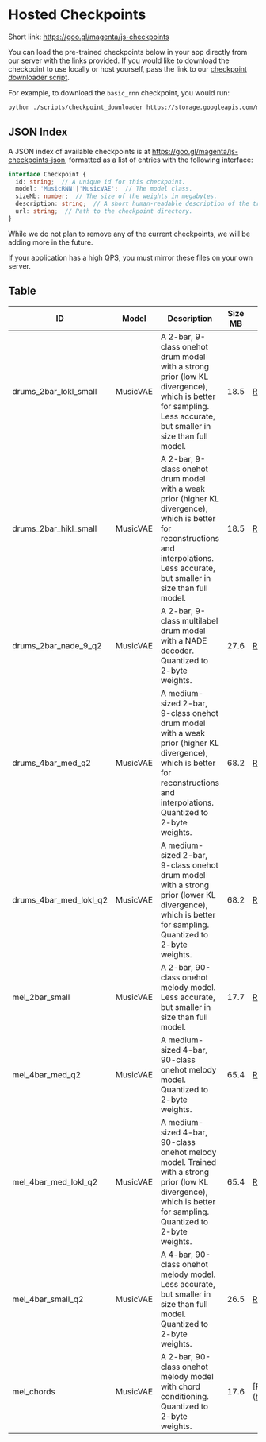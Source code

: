 
# Hosted Checkpoints

Short link: https://goo.gl/magenta/js-checkpoints

You can load the pre-trained checkpoints below in your app directly from our
server with the links provided. If you would like to download the checkpoint
to use locally or host yourself, pass the link to our
[checkpoint downloader script](/scripts/checkpoint_downloader.py).

For example, to download the `basic_rnn` checkpoint, you would run:

```bash
python ./scripts/checkpoint_downloader https://storage.googleapis.com/magentadata/js/checkpoints/music_rnn/basic_rnn ./my-checkpoints/
```

## JSON Index

A JSON index of available checkpoints is at
https://goo.gl/magenta/js-checkpoints-json, formatted as a list of entries with
the following interface:

```ts
interface Checkpoint {
  id: string;  // A unique id for this checkpoint.
  model: 'MusicRNN'|'MusicVAE';  // The model class.
  sizeMb: number;  // The size of the weights in megabytes.
  description: string;  // A short human-readable description of the trained model.
  url: string;  // Path to the checkpoint directory.
}
```

While we do not plan to remove any of the current checkpoints, we will be adding more in the future.

If your application has a high QPS, you must mirror these files on your own server.

## Table

ID|Model|Description|Size MB|URL
---|---|---|---|---
drums_2bar_lokl_small|MusicVAE|A 2-bar, 9-class onehot drum model with a strong prior (low KL divergence), which is better for sampling. Less accurate, but smaller in size than full model.|18.5|[Right Click to Copy](https://storage.googleapis.com/magentadata/js/checkpoints/music_vae/drums_2bar_lokl_small)
drums_2bar_hikl_small|MusicVAE|A 2-bar, 9-class onehot drum model with a weak prior (higher KL divergence), which is better for reconstructions and interpolations. Less accurate, but smaller in size than full model.|18.5|[Right Click to Copy](https://storage.googleapis.com/magentadata/js/checkpoints/music_vae/drums_2bar_hikl_small)
drums_2bar_nade_9_q2|MusicVAE|A 2-bar, 9-class multilabel drum model with a NADE decoder. Quantized to 2-byte weights.|27.6|[Right Click to Copy](https://storage.googleapis.com/magentadata/js/checkpoints/music_vae/drums_2bar_nade_9_q2)
drums_4bar_med_q2|MusicVAE|A medium-sized 2-bar, 9-class onehot drum model with a weak prior (higher KL divergence), which is better for reconstructions and interpolations. Quantized to 2-byte weights.|68.2|[Right Click to Copy](https://storage.googleapis.com/magentadata/js/checkpoints/music_vae/drums_4bar_med_q2)
drums_4bar_med_lokl_q2|MusicVAE|A medium-sized 2-bar, 9-class onehot drum model with a strong prior (lower KL divergence), which is better for sampling. Quantized to 2-byte weights.|68.2|[Right Click to Copy](https://storage.googleapis.com/magentadata/js/checkpoints/music_vae/drums_4bar_med_lokl_q2)
mel_2bar_small|MusicVAE|A 2-bar, 90-class onehot melody model. Less accurate, but smaller in size than full model.|17.7|[Right Click to Copy](https://storage.googleapis.com/magentadata/js/checkpoints/music_vae/mel_2bar_small)
mel_4bar_med_q2|MusicVAE|A medium-sized 4-bar, 90-class onehot melody model. Quantized to 2-byte weights.|65.4|[Right Click to Copy](https://storage.googleapis.com/magentadata/js/checkpoints/music_vae/mel_4bar_med_q2)
mel_4bar_med_lokl_q2|MusicVAE|A medium-sized 4-bar, 90-class onehot melody model.  Trained with a strong prior (low KL divergence), which is better for sampling. Quantized to 2-byte weights.|65.4|[Right Click to Copy](https://storage.googleapis.com/magentadata/js/checkpoints/music_vae/mel_4bar_med_lokl_q2)
mel_4bar_small_q2|MusicVAE|A 4-bar, 90-class onehot melody model. Less accurate, but smaller in size than full model. Quantized to 2-byte weights.|26.5|[Right Click to Copy](https://storage.googleapis.com/magentadata/js/checkpoints/music_vae/mel_4bar_small_q2)
mel_chords|MusicVAE|A 2-bar, 90-class onehot melody model with chord conditioning. Quantized to 2-byte weights.|17.6|[Right Click to Copy](https://storage.googleapis.com/magentadata/js/checkpoints/music_vae/mel_ch
